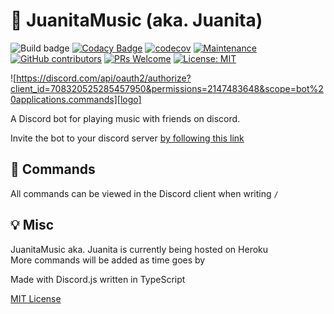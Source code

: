 
# 🎵 JuanitaMusic (aka. Juanita)
![Build badge](https://img.shields.io/github/workflow/status/Angstboksen/JuanitaMusic/Build%20and%20test)
[![Codacy Badge](https://api.codacy.com/project/badge/Grade/6f012ea4b47d45ab88391d2fd7794812)](https://app.codacy.com/gh/Angstboksen/JuanitaMusic?utm_source=github.com&utm_medium=referral&utm_content=Angstboksen/JuanitaMusic&utm_campaign=Badge_Grade)
[![codecov](https://codecov.io/gh/Angstboksen/JuanitaMusic/branch/main/graph/badge.svg)](https://codecov.io/gh/Angstboksen/JuanitaMusic)
[![Maintenance](https://img.shields.io/badge/Maintained%3F-yes-green.svg)](https://GitHub.com/AngstBoksen/JuanitaMusic/graphs/commit-activity)
[![GitHub contributors](https://img.shields.io/github/contributors/Angstboksen/JuanitaMusic.svg)](https://GitHub.com/Angstboksen/JuanitaMusic/graphs/contributors/)
[![PRs Welcome](https://img.shields.io/badge/PRs-welcome-brightgreen.svg?style=flat-square)](https://github.com/Angstboksen/JuanitaMusic/pulls)
[![License: MIT](https://img.shields.io/badge/License-MIT-yellow.svg)](./LICENSE)

![https://discord.com/api/oauth2/authorize?client_id=708320525285457950&permissions=2147483648&scope=bot%20applications.commands][logo]

A Discord bot for playing music with friends on discord. 

Invite the bot to your discord server [by following this link](https://discord.com/api/oauth2/authorize?client_id=708320525285457950&permissions=2147483648&scope=bot%20applications.commands)

[logo]: https://cdn.discordapp.com/app-icons/708320525285457950/392f659c8b929799b917f0192b872ea5.png?size=512 "Juanita doing her thing"

## 📰 Commands

All commands can be viewed in the Discord client when writing `/`


## 💡 Misc

JuanitaMusic aka. Juanita is currently being hosted on Heroku <br>
More commands will be added as time goes by

Made with Discord.js written in TypeScript

[MIT License](./LICENSE)
